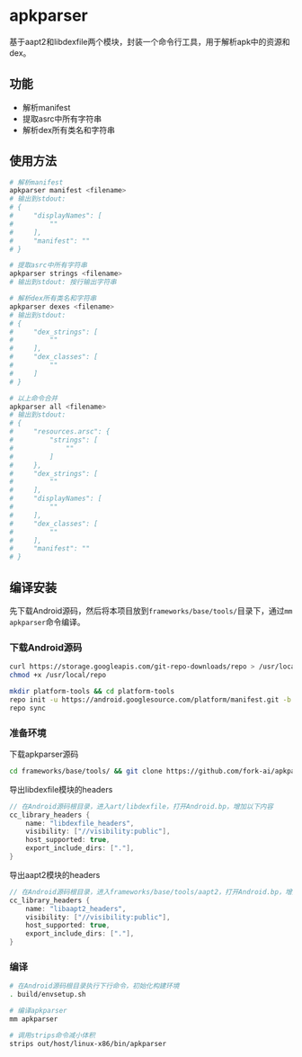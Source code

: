 # apkparser

基于aapt2和libdexfile两个模块，封装一个命令行工具，用于解析apk中的资源和dex。

## 功能

- 解析manifest
- 提取asrc中所有字符串
- 解析dex所有类名和字符串

## 使用方法

```bash
# 解析manifest
apkparser manifest <filename>
# 输出到stdout:
# {
#     "displayNames": [
#         ""
#     ],
#     "manifest": ""
# }

# 提取asrc中所有字符串
apkparser strings <filename>
# 输出到stdout: 按行输出字符串

# 解析dex所有类名和字符串
apkparser dexes <filename>
# 输出到stdout:
# {
#     "dex_strings": [
#         ""
#     ],
#     "dex_classes": [
#         ""
#     ]
# }

# 以上命令合并
apkparser all <filename>
# 输出到stdout:
# {
#     "resources.arsc": {
#         "strings": [
#             ""
#         ]
#     },
#     "dex_strings": [
#         ""
#     ],
#     "displayNames": [
#         ""
#     ],
#     "dex_classes": [
#         ""
#     ],
#     "manifest": ""
# }
```

## 编译安装

先下载Android源码，然后将本项目放到`frameworks/base/tools/`目录下，通过`mm apkparser`命令编译。

### 下载Android源码

```bash
curl https://storage.googleapis.com/git-repo-downloads/repo > /usr/local/repo
chmod +x /usr/local/repo

mkdir platform-tools && cd platform-tools
repo init -u https://android.googlesource.com/platform/manifest.git -b platform-tools-33.0.3 --depth 1
repo sync
```

### 准备环境

下载apkparser源码

```bash
cd frameworks/base/tools/ && git clone https://github.com/fork-ai/apkparser
```

导出libdexfile模块的headers

```c
// 在Android源码根目录，进入art/libdexfile，打开Android.bp，增加以下内容
cc_library_headers {
    name: "libdexfile_headers",
    visibility: ["//visibility:public"],
    host_supported: true,
    export_include_dirs: ["."],
}
```

导出aapt2模块的headers

```c
// 在Android源码根目录，进入frameworks/base/tools/aapt2，打开Android.bp，增加以下内容
cc_library_headers {
    name: "libaapt2_headers",
    visibility: ["//visibility:public"],
    host_supported: true,
    export_include_dirs: ["."],
}
```

### 编译

```bash
# 在Android源码根目录执行下行命令，初始化构建环境
. build/envsetup.sh

# 编译apkparser
mm apkparser

# 调用strips命令减小体积
strips out/host/linux-x86/bin/apkparser
```
